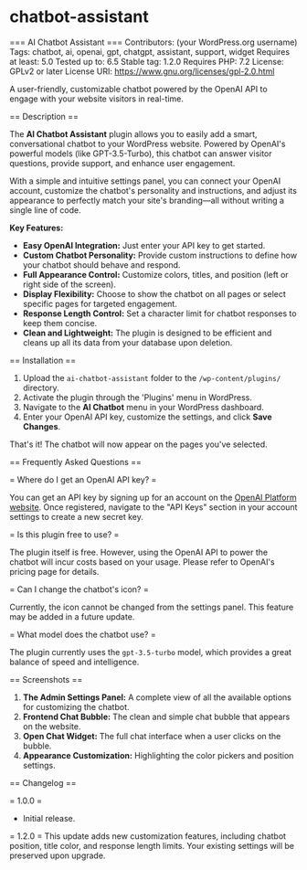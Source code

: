 # chatbot-assistant
=== AI Chatbot Assistant ===
Contributors: (your WordPress.org username)
Tags: chatbot, ai, openai, gpt, chatgpt, assistant, support, widget
Requires at least: 5.0
Tested up to: 6.5
Stable tag: 1.2.0
Requires PHP: 7.2
License: GPLv2 or later
License URI: https://www.gnu.org/licenses/gpl-2.0.html

A user-friendly, customizable chatbot powered by the OpenAI API to engage with your website visitors in real-time.

== Description ==

The **AI Chatbot Assistant** plugin allows you to easily add a smart, conversational chatbot to your WordPress website. Powered by OpenAI's powerful models (like GPT-3.5-Turbo), this chatbot can answer visitor questions, provide support, and enhance user engagement.

With a simple and intuitive settings panel, you can connect your OpenAI account, customize the chatbot's personality and instructions, and adjust its appearance to perfectly match your site's branding—all without writing a single line of code.

**Key Features:**

* **Easy OpenAI Integration:** Just enter your API key to get started.
* **Custom Chatbot Personality:** Provide custom instructions to define how your chatbot should behave and respond.
* **Full Appearance Control:** Customize colors, titles, and position (left or right side of the screen).
* **Display Flexibility:** Choose to show the chatbot on all pages or select specific pages for targeted engagement.
* **Response Length Control:** Set a character limit for chatbot responses to keep them concise.
* **Clean and Lightweight:** The plugin is designed to be efficient and cleans up all its data from your database upon deletion.

== Installation ==

1.  Upload the `ai-chatbot-assistant` folder to the `/wp-content/plugins/` directory.
2.  Activate the plugin through the 'Plugins' menu in WordPress.
3.  Navigate to the **AI Chatbot** menu in your WordPress dashboard.
4.  Enter your OpenAI API key, customize the settings, and click **Save Changes**.

That's it! The chatbot will now appear on the pages you've selected.

== Frequently Asked Questions ==

= Where do I get an OpenAI API key? =

You can get an API key by signing up for an account on the [OpenAI Platform website](https://platform.openai.com/). Once registered, navigate to the "API Keys" section in your account settings to create a new secret key.

= Is this plugin free to use? =

The plugin itself is free. However, using the OpenAI API to power the chatbot will incur costs based on your usage. Please refer to OpenAI's pricing page for details.

= Can I change the chatbot's icon? =

Currently, the icon cannot be changed from the settings panel. This feature may be added in a future update.

= What model does the chatbot use? =

The plugin currently uses the `gpt-3.5-turbo` model, which provides a great balance of speed and intelligence.

== Screenshots ==

1.  **The Admin Settings Panel:** A complete view of all the available options for customizing the chatbot.
2.  **Frontend Chat Bubble:** The clean and simple chat bubble that appears on the website.
3.  **Open Chat Widget:** The full chat interface when a user clicks on the bubble.
4.  **Appearance Customization:** Highlighting the color pickers and position settings.

== Changelog ==

= 1.0.0 =
* Initial release.


= 1.2.0 =
This update adds new customization features, including chatbot position, title color, and response length limits. Your existing settings will be preserved upon upgrade.
